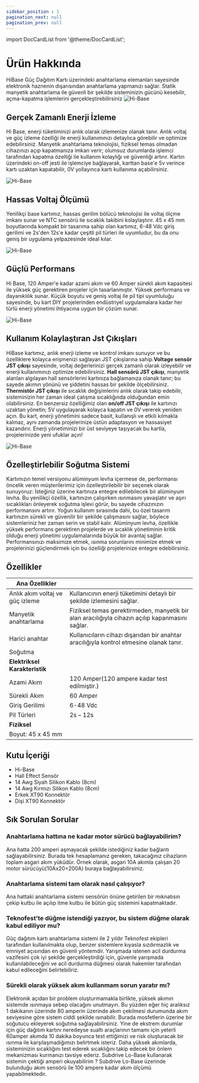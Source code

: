 ```yaml
---
sidebar_position : 1
pagination_next: null
pagination_prev: null
---
```


import DocCardList from '@theme/DocCardList';

# Ürün Hakkında
HiBase Güç Dağıtım Kartı üzerindeki anahtarlama elemanları sayesinde elektronik haznenin dışarısından anahtarlama yapmanızı sağlar. Statik manyetik anahtarlama ile güvenli bir şekilde sisteminizin gücünü kesebilir, açma-kapatma işlemlerini gerçekleştirebilirsiniz
![Hi-Base](./image/hibase-gucdagıtım-karti-10.jpg)

## Gerçek Zamanlı Enerji İzleme

Hi Base, enerji tüketiminizi anlık olarak izlemenize olanak tanır. Anlık voltaj ve güç izleme özelliği ile enerji kullanımınızı detaylıca görebilir ve optimize edebilirsiniz. Manyetik anahtarlama teknolojisi, fiziksel temas olmadan cihazınızı açıp kapatmanıza imkan verir; olumsuz durumlarda işlemci tarafından kapatma özelliği ile kullanım kolaylığı ve güvenliği artırır. Kartın üzerindeki on-off jesti ile işlemciye bağlayarak, karttan base'e 5v verince kartı uzaktan kapatabilir, 0V yollayınca kartı kullanıma açabilirsiniz. 

![Hi-Base](./image/hibase-gucdagıtım-karti-11.jpg)

## Hassas Voltaj Ölçümü

Yenilikçi base kartımız, hassas gerilim bölücü teknolojisi ile voltaj ölçme imkanı sunar ve NTC sensörü ile sıcaklık takibini kolaylaştırır. 45 x 45 mm boyutlarında kompakt bir tasarıma sahip olan kartımız, 6-48 Vdc giriş gerilimi ve 2s'den 12s'e kadar çeşitli pil türleri ile uyumludur, bu da onu geniş bir uygulama yelpazesinde ideal kılar.

![Hi-Base](./image/hibase-gucdagıtım-karti-01.jpg)
## Güçlü Performans
Hi Base, 120 Amper'e kadar azami akım ve 60 Amper sürekli akım kapasitesi ile yüksek güç gerektiren projeler için tasarlanmıştır. Yüksek performans ve dayanıklılık sunar. Küçük boyutu ve geniş voltaj ile pil tipi uyumluluğu sayesinde, bu kart DIY projelerinden endüstriyel uygulamalara kadar her türlü enerji yönetimi ihtiyacına uygun bir çözüm sunar. 


![Hi-Base](./image/hibase-gucdagıtım-karti-08.jpg)

## Kullanım Kolaylaştıran Jst Çıkışları
HiBase kartımız, anlık enerji izleme ve kontrol imkanı sunuyor ve bu özelliklere kolayca erişmenizi sağlayan JST çıkışlarına sahip.**Voltage sensör JST çıkışı** sayesinde, voltaj değerlerinizi gerçek zamanlı olarak izleyebilir ve enerji kullanımınızı optimize edebilirsiniz. **Hall sensörü JST çıkışı**, manyetik alanları algılayan hall sensörlerini kartınıza bağlamanıza olanak tanır; bu sayede akımın yönünü ve şiddetini hassas bir şekilde ölçebilirsiniz. **Thermistör JST çıkışı** ile sıcaklık değişimlerini anlık olarak takip edebilir, sisteminizin her zaman ideal çalışma sıcaklığında olduğundan emin olabilirsiniz. En benzersiz özelliğimiz olan **on/off JST çıkışı** ile kartınızı uzaktan yönetin; 5V uygulayarak kolayca kapatın ve 0V vererek yeniden açın. Bu kart, enerji yönetimini sadece basit, kullanışlı ve etkili kılmakla kalmaz, aynı zamanda projelerinize üstün adaptasyon ve hassasiyet kazandırır. Enerji yönetiminizi bir üst seviyeye taşıyacak bu kartla, projelerinizde yeni ufuklar açın! 


![Hi-Base](./image/hibase-gucdagıtım-karti-10.jpg)

## Özelleştirlebilir Soğutma Sistemi 

Kartımızın temel versiyonu alüminyum levha içermese de, performansı öncelik veren müşterilerimiz için özelleştirilebilir bir seçenek olarak sunuyoruz: İsteğiniz üzerine kartınıza entegre edilebilecek bir alüminyum levha. Bu yenilikçi özellik, kartınızın çalışırken ısınmasını yavaşlatır ve aşırı sıcaklıkları önleyerek soğutma işlevi görür, bu sayede cihazınızın performansını artırır. Yoğun kullanım sırasında dahi, bu özel tasarım kartınızın sürekli ve güvenilir bir şekilde çalışmasını sağlar, böylece sistemleriniz her zaman serin ve stabil kalır. Alüminyum levha, özellikle yüksek performans gerektiren projelerde ve sıcaklık yönetiminin kritik olduğu enerji yönetimi uygulamalarında büyük bir avantaj sağlar. Performansınızı maksimize etmek, ısınma sorunlarını minimize etmek ve projelerinizi güçlendirmek için bu özelliği projelerinize entegre edebilirsiniz.

## Özellikler




|      Ana Özellikler           |              |
|--------------------------|-----------------------|
|Anlık akım voltaj ve güç izleme|Kullanıcının enerji tüketimini detaylı bir şekilde izlemesini sağlar.|
|Manyetik anahtarlama|Fiziksel temas gerektirmeden, manyetik bir alan aracılığıyla cihazın açılıp kapanmasını sağlar.|
|Harici anahtar|Kullanıcıların cihazı dışarıdan bir anahtar aracılığıyla kontrol etmesine olanak tanır.|
|Soğutma |
|**Elektriksel Karakteristik**|
|Azami Akım| 120 Amper(120 ampere kadar test edilmiştir.)|
|Sürekli Akım| 60 Amper|
|Giriş Gerilimi| 6-48 Vdc|
|Pil Türleri| 2s – 12s|
|**Fiziksel**|
|Boyut: 45 x 45 mm|

## Kutu İçeriği

- Hi-Base
- Hall Effect Sensör
- 14 Awg Siyah Silikon Kablo (8cm)
- 14 Awg Kırmızı Silikon Kablo (8cm)
- Erkek XT90 Konnektör
- Dişi XT90 Konnektör

## Sık Sorulan Sorular

### Anahtarlama hattına ne kadar motor sürücü bağlayabilirim?

Ana hatta 200 amperi aşmayacak şekilde istediğiniz kadar bağlantı sağlayabilirsiniz. Burada tek hesaplamanız gereken, takacağınız cihazların toplam asgari akım yüküdür. Örnek olarak, asgari 10A akımla çalışan 20 motor sürücüyü(10Ax20=200A) buraya bağlayabilirsiniz.

### Anahtarlama sistemi tam olarak nasıl çalışıyor?

Ana hattaki anahtarlama sistemi sensörün önüne getirilen bir mıknatısın çekip kutbu ile açılıp itme kutbu ile bütün güç sistemini kapatmaktadır.

### Teknofest’te düğme istendiği yazıyor, bu sistem düğme olarak kabul ediliyor mu?

Güç dağıtım kartı anahtarlama sistemi ile 2 yıldır Teknofest ekipleri tarafından kullanılmakta olup, benzer sistemlere kıyasla sızdırmazlık ve emniyet açısından en güvenli yöntemdir. Yarışmada istenen acil durdurma vazifesini çok iyi şekilde gerçekleştirdiği için, güvenle yarışmada kullanılabileceğini ve acil durdurma düğmesi olarak hakemler tarafından kabul edileceğini belirtebiliriz.

### Sürekli olarak yüksek akım kullanmam sorun yaratır mı?

Elektronik açıdan bir problem oluşturmamakla birlikte, yüksek akımın sistemde ısınmaya sebep olacağını unutmayın. Bu yüzden eğer hiç aralıksız 1 dakikanın üzerinde 80 amperin üzerinde akım çekilmesi durumunda akım seviyesine göre sistem ciddi şekilde ısınabilir. Burada mosfetlerin üzerine bir soğutucu ekleyerek soğutma sağlayabilirsiniz. Yine de ekstrem durumlar için  güç dağıtım kartını neredeyse sualtı araçlarının tamamı için yeterli 60amper akımda 10 dakika boyunca test ettiğimizi ve risk oluşturacak bir ısınma ile karşılaşmadığımızı belirtmek isteriz. Daha yüksek akımlarda, sisteminizin sıcaklığını test ederek sıcaklığını takip edecek bir önlem mekanizması kurmanızı tavsiye ederiz.
Subdrive Lo-Base kullanarak sistemin çektiği amperi okuyabilirim ?
Subdrive Lo-Base üzerinde bulunduğu akım sensörü ile 100 ampere kadar akım ölçümü yapabilmektedir.

<DocCardList />

